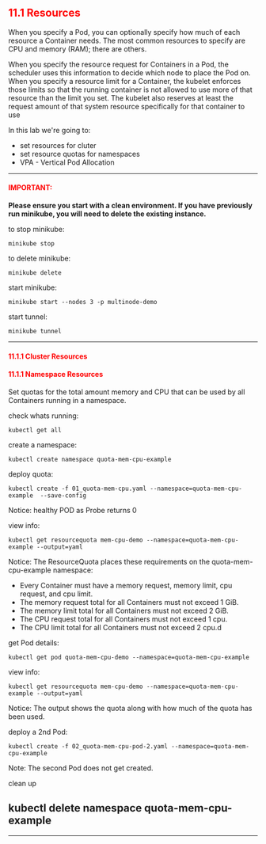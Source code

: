 ## <font color='red'> 11.1 Resources </font>
When you specify a Pod, you can optionally specify how much of each resource a Container needs. The most common resources to specify are CPU and memory (RAM); there are others.

When you specify the resource request for Containers in a Pod, the scheduler uses this information to decide which node to place the Pod on. When you specify a resource limit for a Container, the kubelet enforces those limits so that the running container is not allowed to use more of that resource than the limit you set. The kubelet also reserves at least the request amount of that system resource specifically for that container to use 

In this lab we're going to:
* set resources for cluter
* set resource quotas for namespaces
* VPA - Vertical Pod Allocation


---

#### <font color='red'>IMPORTANT:</font> 
<strong>Please ensure you start with a clean environment. 
If you have previously run minikube, you will need to delete the existing instance.</strong>

to stop  minikube:
```
minikube stop
```
to delete  minikube:
```
minikube delete
```
start minikube:
```
minikube start --nodes 3 -p multinode-demo
```
start tunnel:
```
minikube tunnel
```

--- 

#### <font color='red'> 11.1.1 Cluster Resources </font>



#### <font color='red'> 11.1.1 Namespace Resources </font>
Set quotas for the total amount memory and CPU that can be used by all Containers running in a namespace.


check whats running:
```
kubectl get all
```
create a namespace:
```
kubectl create namespace quota-mem-cpu-example
```
deploy quota:
```
kubectl create -f 01_quota-mem-cpu.yaml --namespace=quota-mem-cpu-example  --save-config
```
Notice: healthy POD as Probe returns 0  

view info:
```
kubectl get resourcequota mem-cpu-demo --namespace=quota-mem-cpu-example --output=yaml
```
Notice: The ResourceQuota places these requirements on the quota-mem-cpu-example namespace:
* Every Container must have a memory request, memory limit, cpu request, and cpu limit.
* The memory request total for all Containers must not exceed 1 GiB.
* The memory limit total for all Containers must not exceed 2 GiB.
* The CPU request total for all Containers must not exceed 1 cpu.
* The CPU limit total for all Containers must not exceed 2 cpu.d 

get Pod details:
```
kubectl get pod quota-mem-cpu-demo --namespace=quota-mem-cpu-example
```
view info:
```
kubectl get resourcequota mem-cpu-demo --namespace=quota-mem-cpu-example --output=yaml
```
Notice: The output shows the quota along with how much of the quota has been used.

deploy a 2nd Pod:
```
kubectl create -f 02_quota-mem-cpu-pod-2.yaml --namespace=quota-mem-cpu-example
```
Note: The second Pod does not get created. 

clean up

kubectl delete namespace quota-mem-cpu-example
---







---